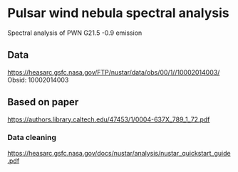 # Pulsar wind nebula spectral analysis

Spectral analysis of PWN G21.5 -0.9 emission


## Data
https://heasarc.gsfc.nasa.gov/FTP/nustar/data/obs/00/1//10002014003/
Obsid: 10002014003

## Based on paper
https://authors.library.caltech.edu/47453/1/0004-637X_789_1_72.pdf

### Data cleaning
https://heasarc.gsfc.nasa.gov/docs/nustar/analysis/nustar_quickstart_guide.pdf
